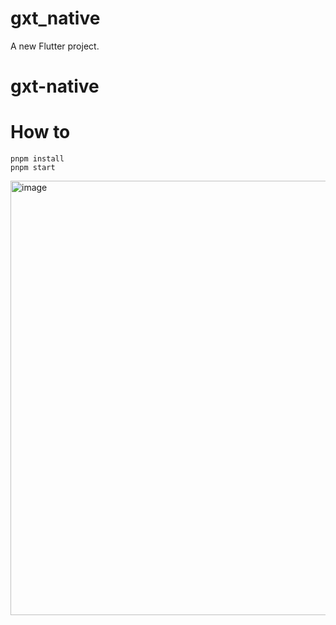 # gxt_native

A new Flutter project.
# gxt-native


# How to

```
pnpm install
pnpm start
```

<img width="695" alt="image" src="https://github.com/lifeart/gxt-native/assets/1360552/76417f00-7130-4d7e-be25-fa40b192162f">
